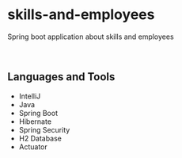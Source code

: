 # skills-and-employees

Spring boot application about skills and employees

<br>

## Languages and Tools

- IntelliJ
- Java
- Spring Boot
- Hibernate
- Spring Security
- H2 Database
- Actuator
